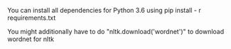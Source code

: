 You can install all dependencies for Python 3.6 using
pip install - r requirements.txt 

You might additionally have to do "nltk.download('wordnet')" to download
wordnet for nltk